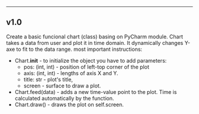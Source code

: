 ------------
v1.0
------------
Create a basic funcional chart (class) basing on PyCharm module. Chart takes a data from user and plot it in time domain. It dynamically changes Y-axe to fit to the data range. most important instructions:
- Chart.__init__ - to initialize the object you have to add parameters:
	- pos: (int, int) - position of left-top corner of the plot
	- axis: (int, int) - lengths of axis X and Y.
	- title: str - plot's title,
	- screen - surface to draw a plot.
- Chart.feed(data) - adds a new time-value point to the plot. Time is calculated automatically by the function.
- Chart.draw() - draws the plot on self.screen.